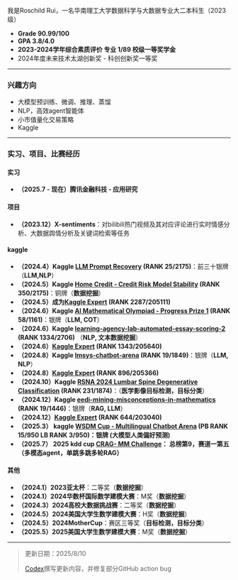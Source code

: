 我是Roschild Rui，一名华南理工大学数据科学与大数据专业大二本科生（2023级）
- **Grade 90.99/100**
- **GPA 3.8/4.0**
- **2023-2024学年综合素质评价 专业 1/89 校级一等奖学金**
- 2024年度未来技术太湖创新奖 - 科创创新奖一等奖

---

### 兴趣方向
- 大模型预训练、微调、推理、蒸馏
- NLP，高效agent智能体
- 小市值量化交易策略
- Kaggle

---

### 实习、项目、比赛经历

#### 实习

- **（2025.7 - 现在）腾讯金融科技 - 应用研究**

#### 项目
- **（2023.12）X-sentiments**：对bilibili热门视频及其对应评论进行实时情感分析、大数据舆情分析及关键词检索等任务

#### kaggle 
- **（2024.4）Kaggle [LLM Prompt Recovery](https://www.kaggle.com/competitions/llm-prompt-recovery) (RANK 25/2175)**：前三十银牌 （**LLM,NLP**）
- **（2024.5）Kaggle [Home Credit - Credit Risk Model Stability](https://www.kaggle.com/competitions/home-credit-credit-risk-model-stability) (RANK 350/2175)**：铜牌（**数据挖掘**）
- **（2024.5）成为[Kaggle Expert](https://www.kaggle.com/roschildrui) (RANK 2287/205111)**
- **（2024.6）Kaggle [AI Mathematical Olympiad - Progress Prize 1](https://www.kaggle.com/competitions/ai-mathematical-olympiad-prize) (RANK 58/1161)**：银牌（**LLM, COT**）
- **（2024.6）Kaggle [learning-agency-lab-automated-essay-scoring-2](https://www.kaggle.com/competitions/learning-agency-lab-automated-essay-scoring-2) (RANK 1334/2706)** （**NLP, 文本数据挖掘**）
- **（2024.6）[Kaggle Expert](https://www.kaggle.com/roschildrui) (RANK 1343/205640)**
- **（2024.8）Kaggle [lmsys-chatbot-arena](https://www.kaggle.com/competitions/lmsys-chatbot-arena) (RANK 19/1849)**：银牌（**LLM, NLP**）
- **（2024.8）[Kaggle Expert](https://www.kaggle.com/roschildrui) (RANK 896/205366)**
- **（2024.10）Kaggle [RSNA 2024 Lumbar Spine Degenerative Classification](https://www.kaggle.com/competitions/rsna-2024-lumbar-spine-degenerative-classification)
  (RANK 231/1874)**：（**医学影像目标检测，目标分类**）
- **（2024.12）Kaggle [eedi-mining-misconceptions-in-mathematics](https://www.kaggle.com/competitions/eedi-mining-misconceptions-in-mathematics) (RANK 19/1446)**：银牌（**RAG, LLM**）
- **（2024.12）[Kaggle Expert](https://www.kaggle.com/roschildrui) (RANK 644/203040)**
- **（2025.3） kaggle [WSDM Cup - Multilingual Chatbot Arena](https://www.kaggle.com/competitions/wsdm-cup-multilingual-chatbot-arena) (PB RANK 15/950 LB RANK 3/950)：银牌 (大模型人类偏好预测)**
- **（2025.7） 2025 kdd cup [CRAG- MM Challenge](https://www.aicrowd.com/challenges/meta-crag-mm-challenge-2025)： 总榜第9，赛道一第五（多模态agent，单跳多跳多轮RAG）**


#### 其他
- **（2024.1）2023亚太杯**：二等奖（**数据挖掘**）
- **（2024.1）2024华数杯国际数学建模大赛**：M奖（**数据挖掘**）
- **（2024.3）2024高校大数据挑战赛**：二等奖（**数据挖掘**）
- **（2024.5）2024美国大学生数学建模大赛**：H奖（**数据挖掘**）
- **（2024.5）2024MotherCup**：赛区三等奖（**目标检测，目标分类**）
- **（2025.5）2025美国大学生数学建模大赛**：M奖（**数据挖掘**）

---

> 更新日期：2025/8/10
>
> [Codex](https://chatgpt.com/codex)撰写更新内容，并修复部分GitHub action bug

